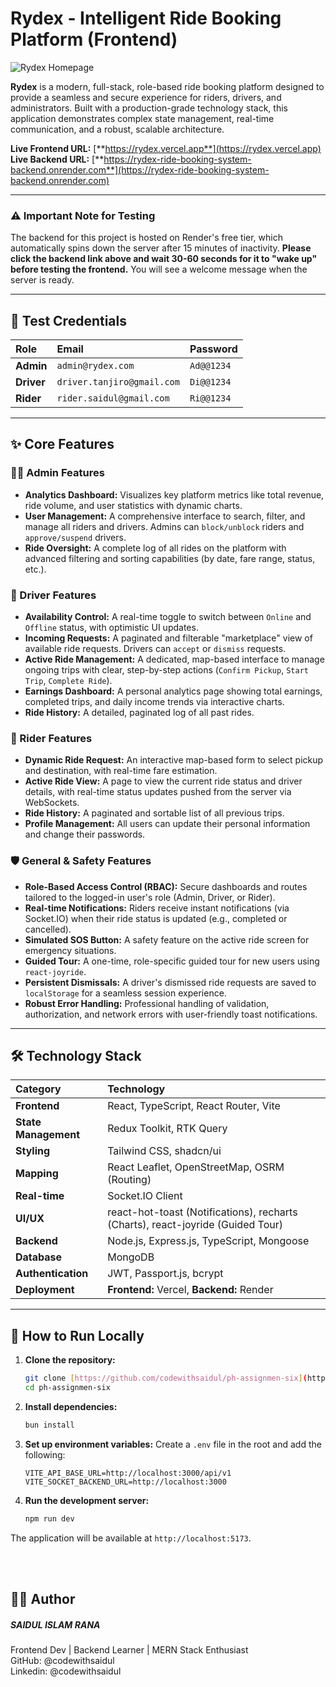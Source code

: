# Rydex - Intelligent Ride Booking Platform (Frontend)

![Rydex Homepage](https://rydex.vercel.app/home.png)
<!-- <img src="./public/home.png" alt="rydex photo" /> -->

**Rydex** is a modern, full-stack, role-based ride booking platform designed to provide a seamless and secure experience for riders, drivers, and administrators. Built with a production-grade technology stack, this application demonstrates complex state management, real-time communication, and a robust, scalable architecture.

**Live Frontend URL:** [**https://rydex.vercel.app**](https://rydex.vercel.app)<br>**Live Backend URL:** [**https://rydex-ride-booking-system-backend.onrender.com**](https://rydex-ride-booking-system-backend.onrender.com)

---

### ⚠️ Important Note for Testing

The backend for this project is hosted on Render's free tier, which automatically spins down the server after 15 minutes of inactivity. **Please click the backend link above and wait 30-60 seconds for it to "wake up" before testing the frontend.** You will see a welcome message when the server is ready.

---

## 🔑 Test Credentials

| Role | Email | Password |
| :--- | :--- | :--- |
| **Admin** | `admin@rydex.com` | `Ad@@1234` |
| **Driver** | `driver.tanjiro@gmail.com` | `Di@@1234` |
| **Rider** | `rider.saidul@gmail.com` | `Ri@@1234` |

---

## ✨ Core Features

### 👨‍💼 Admin Features
- **Analytics Dashboard:** Visualizes key platform metrics like total revenue, ride volume, and user statistics with dynamic charts.
- **User Management:** A comprehensive interface to search, filter, and manage all riders and drivers. Admins can `block/unblock` riders and `approve/suspend` drivers.
- **Ride Oversight:** A complete log of all rides on the platform with advanced filtering and sorting capabilities (by date, fare range, status, etc.).

### 🚗 Driver Features
- **Availability Control:** A real-time toggle to switch between `Online` and `Offline` status, with optimistic UI updates.
- **Incoming Requests:** A paginated and filterable "marketplace" view of available ride requests. Drivers can `accept` or `dismiss` requests.
- **Active Ride Management:** A dedicated, map-based interface to manage ongoing trips with clear, step-by-step actions (`Confirm Pickup`, `Start Trip`, `Complete Ride`).
- **Earnings Dashboard:** A personal analytics page showing total earnings, completed trips, and daily income trends via interactive charts.
- **Ride History:** A detailed, paginated log of all past rides.

### 🧍 Rider Features
- **Dynamic Ride Request:** An interactive map-based form to select pickup and destination, with real-time fare estimation.
- **Active Ride View:** A page to view the current ride status and driver details, with real-time status updates pushed from the server via WebSockets.
- **Ride History:** A paginated and sortable list of all previous trips.
- **Profile Management:** All users can update their personal information and change their passwords.

### 🛡️ General & Safety Features
- **Role-Based Access Control (RBAC):** Secure dashboards and routes tailored to the logged-in user's role (Admin, Driver, or Rider).
- **Real-time Notifications:** Riders receive instant notifications (via Socket.IO) when their ride status is updated (e.g., completed or cancelled).
- **Simulated SOS Button:** A safety feature on the active ride screen for emergency situations.
- **Guided Tour:** A one-time, role-specific guided tour for new users using `react-joyride`.
- **Persistent Dismissals:** A driver's dismissed ride requests are saved to `localStorage` for a seamless session experience.
- **Robust Error Handling:** Professional handling of validation, authorization, and network errors with user-friendly toast notifications.

---

## 🛠️ Technology Stack

| Category | Technology |
| :--- | :--- |
| **Frontend** | React, TypeScript, React Router, Vite |
| **State Management** | Redux Toolkit, RTK Query |
| **Styling** | Tailwind CSS, shadcn/ui |
| **Mapping** | React Leaflet, OpenStreetMap, OSRM (Routing) |
| **Real-time** | Socket.IO Client |
| **UI/UX**| react-hot-toast (Notifications), recharts (Charts), react-joyride (Guided Tour) |
| **Backend** | Node.js, Express.js, TypeScript, Mongoose |
| **Database** | MongoDB |
| **Authentication** | JWT, Passport.js, bcrypt |
| **Deployment** | **Frontend:** Vercel, **Backend:** Render |

---

## 🚀 How to Run Locally

1.  **Clone the repository:**
    ```bash
    git clone [https://github.com/codewithsaidul/ph-assignmen-six](https://github.com/codewithsaidul/ph-assignmen-six)
    cd ph-assignmen-six
    ```
2.  **Install dependencies:**
    ```bash
    bun install
    ```
3.  **Set up environment variables:**
    Create a `.env` file in the root and add the following:
    ```
    VITE_API_BASE_URL=http://localhost:3000/api/v1
    VITE_SOCKET_BACKEND_URL=http://localhost:3000
    ```
4.  **Run the development server:**
    ```bash
    npm run dev
    ```

The application will be available at `http://localhost:5173`.




<br>
<br>

## 🧑‍💻 Author

##### SAIDUL ISLAM RANA

Frontend Dev | Backend Learner | MERN Stack Enthusiast
<br>
GitHub: @codewithsaidul<br>Linkedin: @codewithsaidul